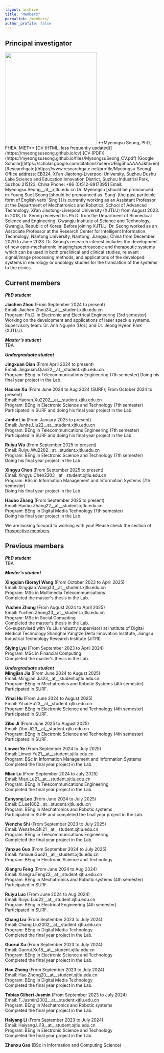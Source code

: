 ```yaml
---
layout: archive
title: "Members"
permalink: /members/
author_profile: false
---
```


## Principal investigator   
<img src="https://myeongsuseong.github.io/images/myeongsu_seong.png" width="300" height="300">   
**Myeongsu Seong, PhD, FHEA, MIET**    
[CV (HTML, less frequently updated)](https://myeongsuseong.github.io/cv) [CV (PDF)](https://myeongsuseong.github.io/files/MyeongsuSeong_CV.pdf) [Google Scholar](https://scholar.google.com/citations?user=UE6g5hoAAAAJ&hl=en) [Researchgate](https://www.researchgate.net/profile/Myeongsu-Seong)  
Office address: EB324, Xi'an Jiaotong-Liverpool University, Suzhou Dushu Lake Science and Education Innovation District, Suzhou Industrial Park, Suzhou 215123, China     
Phone: +86 (0)512-89173951
Email: Myeongsu.Seong__at__xjtlu.edu.cn          
Dr. Myeongsu [should be pronounced m-Young Sue] Seong [should be pronounced as 'Sung' (the past participle form of English verb 'Sing')] is currently working as an Assistant Professor at the Department of Mechatronics and Robotics, School of Advanced Technology, Xi’an Jiaotong-Liverpool University (XJTLU) from August 2023. In 2018, Dr. Seong received his Ph.D. from the Department of Biomedical Science and Engineering, Gwangju Institute of Science and Technology, Gwangju, Republic of Korea. Before joining XJTLU, Dr. Seong worked as an Associate Professor at the Research Center for Intelligent Information Technology, Nantong University, Nantong, Jiangsu, China from December 2020 to June 2023. Dr. Seong’s research interest includes the development of new opto-mechatronic imaging/spectroscopic and therapeutic systems which can be used in both preclinical and clinical studies, relevant signal/image processing methods, and applications of the developed systems in neurology or oncology studies for the translation of the systems to the clinics.

## Current members

***PhD student***   

**Jiachen Zhou** (From September 2024 to present)   
Email: Jiachen.Zhou24__at__student.xjtlu.edu.cn  
Program: Ph.D. in Electronic and Electrical Engineering (3rd semester)     
Working on the development and applications of laser speckle systems.   
Supervisory team: Dr. Anh Nguyen (UoL) and Dr. Jeong Hyeon Park (XJTLU).          


***Master's student***     
TBA    


***Undergraduate student***    

**Jingxuan Qian** (From April 2024 to present)   
Email: Jingxuan.Qian22__at__student.xjtlu.edu.cn  
Program: BEng in Telecommunications Engineering (7th semester)
Doing his final year project in the Lab.

**Haoran Xu** (From June 2024 to Aug 2024 (SURF); From October 2024 to present)   
Email: Haoran.Xu2202__at__student.xjtlu.edu.cn   
Program: BEng in Electronic Science and Technology (7th semester)      
Participated in SURF and doing his final year project in the Lab.     

**Junhe Liu** (From January 2025 to present)   
Email: Junhe.Liu22__at__student.xjtlu.edu.cn  
Program: BEng in Telecommunications Engineering (7th semester)    
Participated in SURF and doing his final year project in the Lab.  

**Ruiyu Wu** (From September 2025 to present)   
Email: Ruiyu.Wu2202__at__student.xjtlu.edu.cn   
Program: BEng in Electronic Science and Technology (7th semester)      
Doing his final year project in the Lab.   

**Xingyu Chen** (From September 2025 to present)   
Email: Xingyu.Chen2203__at__student.xjtlu.edu.cn   
Program: BSc in Information Management and Information Systems (7th semester)      
Doing his final year project in the Lab.   

**Haobo Zhang** (From September 2025 to present)   
Email: Haobo.Zhang22__at__student.xjtlu.edu.cn   
Program: BEng in Digital Media Technology (7th semester)      
Doing his final year project in the Lab.   

We are looking forward to working with you! Please check the section of [Prospective members](https://myeongsuseong.github.io/prospective_members/).


Previous members
------
***PhD student***   
TBA      

***Master's student***   

**Xingqian (Boray) Wang** (From October 2023 to April 2025)   
Email: Xingqian.Wang23__at__student.xjtlu.edu.cn  
Program: MSc in Multimedia Telecommunications      
Completed the master's thesis in the Lab.   

**Yuchen Zhong** (From August 2024 to April 2025)   
Email: Yuchen.Zhong23__at__student.xjtlu.edu.cn  
Program: MSc in Social Comupting   
Completed the master's thesis in the Lab.    
Co-supervised with Yu Liu (industry supervisor) at Institute of Digital Medical Technology Shanghai Yangtze Delta Innovation Institute, Jiangsu Industrial Technology Research Institute (JITRI)   

**Siying Lyu** (From September 2023 to April 2024)   
Program: MSc in Financial Computing   
Completed the master's thesis in the Lab.   

***Undergraduate student***   
**Mingjian Jia** (From June 2024 to August 2025)   
Email: Mingjian.Jia23__at__student.xjtlu.edu.cn   
Program: BEng in Mechatronics and Robotic Systems (4th semester)      
Participated in SURF.     

**Yihai Hu** (From June 2024 to August 2025)   
Email: Yihai.Hu23__at__student.xjtlu.edu.cn   
Program: BEng in Electronic Science and Technology (4th semester)      
Participated in SURF.  

**Zibo Ji** (From June 2025 to August 2025)   
Email: Zibo.Ji23__at__student.xjtlu.edu.cn  
Program: BEng in Electronic Science and Technology (4th semester)    
Participated in SURF.  

**Linwei Ye** (From September 2024 to July 2025)         
Email: Linwei.Ye21__at__student.xjtlu.edu.cn  
Program: BSc in Information Management and Information Systems      
Completed the final year project in the Lab.

**Miao Lu** (From September 2024 to July 2025)         
Email: Miao.Lu21__at__student.xjtlu.edu.cn  
Program: BEng in Telecommunications Engineering      
Completed the final year project in the Lab.   

**Eunyong Lee** (From June 2024 to July 2025)   
Email: E.Lee1802__at__student.xjtlu.edu.cn   
Program: BEng in Mechatronics and Robotic systems      
Participated in SURF and completed the final year project in the Lab.   

**Wenzhe Shi** (From September 2023 to July 2025)         
Email: Wenzhe.Shi21__at__student.xjtlu.edu.cn  
Program: BEng in Telecommunications Engineering   
Completed the final year project in the Lab.   

**Yanxue Guo** (From September 2024 to July 2025)         
Email: Yanxue.Guo21__at__student.xjtlu.edu.cn  
Program: BEng in Electronic Science and Technology   

**Xiangru Feng** (From June 2024 to Aug 2024)   
Email: Xiangru.Feng22__at__student.xjtlu.edu.cn   
Program: BEng in Mechatronics and Robotic systems (4th semester)   
Participated in SURF.   

**Ruiyu Luo** (From June 2024 to Aug 2024)   
Email: Ruiyu.Luo22__at__student.xjtlu.edu.cn   
Program: BEng in Electrical Engineering (4th semester)      
Participated in SURF.   

**Chang Liu** (From September 2023 to July 2024)     
Email: Chang.Liu2002__at__student.xjtlu.edu.cn  
Program: BEng in Digital Media Technology     
Completed the final year project in the Lab.   

**Guorui Xu** (From September 2023 to July 2024)            
Email: Guorui.Xu18__at__student.xjtlu.edu.cn  
Program: BEng in Electronic Science and Technology   
Completed the final year project in the Lab.   

**Hao Zhong** (From September 2023 to July 2024)                 
Email: Hao.Zhong20__at__student.xjtlu.edu.cn  
Program: BEng in Digital Media Technology      
Completed the final year project in the Lab.   

**Tobias Gilbert Jusmin** (From September 2023 to July 2024)                
Email: T.Jusmin2002__at__student.xjtlu.edu.cn  
Program: BEng in Mechatronics and Robotic systems    
Completed the final year project in the Lab.   

**Haiyang Li** (From September 2023 to July 2024)               
Email: Haiyang.Li19__at__student.xjtlu.edu.cn  
Program: BEng in Electronic Science and Technology     
Completed the final year project in the Lab.       

**Zhenxu Gao** (BSc in Information and Computing Science)   
